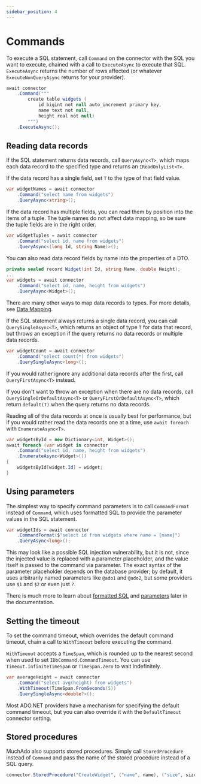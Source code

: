 ```yaml
---
sidebar_position: 4
---
```


# Commands

To execute a SQL statement, call `Command` on the connector with the SQL you want to execute, chained with a call to `ExecuteAsync` to execute that SQL. `ExecuteAsync` returns the number of rows affected (or whatever `ExecuteNonQueryAsync` returns for your provider).

```csharp
await connector
    .Command("""
        create table widgets (
            id bigint not null auto_increment primary key,
            name text not null,
            height real not null)
        """)
    .ExecuteAsync();
```

## Reading data records

If the SQL statement returns data records, call `QueryAsync<T>`, which maps each data record to the specified type and returns an `IReadOnlyList<T>`.

If the data record has a single field, set `T` to the type of that field value.

```csharp
var widgetNames = await connector
    .Command("select name from widgets")
    .QueryAsync<string>();
```

If the data record has multiple fields, you can read them by position into the items of a tuple. The tuple names do not affect data mapping, so be sure the tuple fields are in the right order.

```csharp
var widgetTuples = await connector
    .Command("select id, name from widgets")
    .QueryAsync<(long Id, string Name)>();
```

You can also read data record fields by name into the properties of a DTO.

```csharp
private sealed record Widget(int Id, string Name, double Height);
...
var widgets = await connector
    .Command("select id, name, height from widgets")
    .QueryAsync<Widget>();
```

There are many other ways to map data records to types. For more details, see [Data Mapping](./data-mapping.md).

If the SQL statement always returns a single data record, you can call `QuerySingleAsync<T>`, which returns an object of type `T` for data that record, but throws an exception if the query returns no data records or multiple data records.

```csharp
var widgetCount = await connector
    .Command("select count(*) from widgets")
    .QuerySingleAsync<long>();
```

If you would rather ignore any additional data records after the first, call `QueryFirstAsync<T>` instead.

If you don't want to throw an exception when there are no data records, call `QuerySingleOrDefaultAsync<T>` or `QueryFirstOrDefaultAsync<T>`, which return `default(T)` when the query returns no data records.

Reading all of the data records at once is usually best for performance, but if you would rather read the data records one at a time, use `await foreach` with `EnumerateAsync<T>`.

```csharp
var widgetsById = new Dictionary<int, Widget>();
await foreach (var widget in connector
    .Command("select id, name, height from widgets")
    .EnumerateAsync<Widget>())
{
    widgetsById[widget.Id] = widget;
}
```

## Using parameters

The simplest way to specify command parameters is to call `CommandFormat` instead of `Command`, which uses formatted SQL to provide the parameter values in the SQL statement.

```csharp
var widgetIds = await connector
    .CommandFormat($"select id from widgets where name = {name}")
    .QueryAsync<long>();
```

This may look like a possible SQL injection vulnerability, but it is not, since the injected value is replaced with a parameter placeholder, and the value itself is passed to the command via parameter. The exact syntax of the parameter placeholder depends on the database provider; by default, it uses arbitrarily named parameters like `@ado1` and `@ado2`, but some providers use `$1` and `$2` or even just `?`.

There is much more to learn about [formatted SQL](./formatted-sql.md) and [parameters](./parameters.md) later in the documentation.

## Setting the timeout

To set the command timeout, which overrides the default command timeout, chain a call to `WithTimeout` before executing the command.

`WithTimeout` accepts a `TimeSpan`, which is rounded up to the nearest second when used to set `IDbCommand.CommandTimeout`. You can use `Timeout.InfiniteTimeSpan` or `TimeSpan.Zero` to wait indefinitely.

```csharp
var averageHeight = await connector
    .Command("select avg(height) from widgets")
    .WithTimeout(TimeSpan.FromSeconds(5))
    .QuerySingleAsync<double?>();
```

Most ADO.NET providers have a mechanism for specifying the default command timeout, but you can also override it with the `DefaultTimeout` connector setting.

## Stored procedures

MuchAdo also supports stored procedures. Simply call `StoredProcedure` instead of `Command` and pass the name of the stored procedure instead of a SQL query.

```csharp
connector.StoredProcedure("CreateWidget", ("name", name), ("size", size)).Execute();
```
